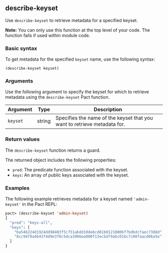 ## describe-keyset

Use `describe-keyset` to retrieve metadata for a specified keyset.

**Note:** You can only use this function at the top level of your code. The function fails if used within module code.

### Basic syntax

To get metadata for the specified `keyset` name, use the following syntax:

```pact
(describe-keyset keyset)
```

### Arguments

Use the following argument to specify the keyset for which to retrieve metadata using the `describe-keyset` Pact function.

| Argument | Type | Description |
| --- | --- | --- |
| `keyset` | string | Specifies the name of the keyset that you want to retrieve metadata for. |

### Return values

The `describe-keyset` function returns a guard.

The returned object includes the following properties:

- `pred`: The predicate function associated with the keyset.
- `keys`: An array of public keys associated with the keyset.

### Examples

The following example retrieves metadata for a keyset named `'admin-keyset'` in the Pact REPL:

```lisp
pact> (describe-keyset 'admin-keyset)
{
  "pred": "keys-all",
  "keys": [
    "ba54b224d1924dd98403f5c751abdd10de6cd81b0121800bf7bdbdcfaec7388d",
    "8cc94f8a4b43f4d9e3f8c5dca3966ea000f13ecbd79abc01bc7c00faacd06a5e"
  ]
}
```
